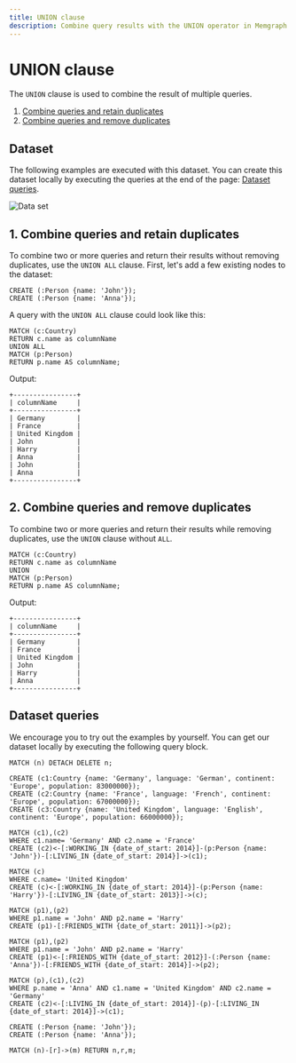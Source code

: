 ```yaml
---
title: UNION clause
description: Combine query results with the UNION operator in Memgraph. Get started on merging data from multiple queries with tutorials and documentation.
---
```


# UNION clause

The `UNION` clause is used to combine the result of multiple queries.

1. [Combine queries and retain duplicates](#1-combine-queries-and-retain-duplicates) <br />
2. [Combine queries and remove duplicates](#2-combine-queries-and-remove-duplicates)

## Dataset

The following examples are executed with this dataset. You can create this dataset
locally by executing the queries at the end of the page: [Dataset queries](#dataset-queries).

![Data set](/pages/querying/clauses/data_set.png)

## 1. Combine queries and retain duplicates

To combine two or more queries and return their results without removing duplicates, use the `UNION ALL` clause.
First, let's add a few existing nodes to the dataset:

```cypher
CREATE (:Person {name: 'John'});
CREATE (:Person {name: 'Anna'});
```

A query with the `UNION ALL` clause could look like this:

```cypher
MATCH (c:Country)
RETURN c.name as columnName
UNION ALL
MATCH (p:Person)
RETURN p.name AS columnName;
```

Output:

```nocopy
+----------------+
| columnName     |
+----------------+
| Germany        |
| France         |
| United Kingdom |
| John           |
| Harry          |
| Anna           |
| John           |
| Anna           |
+----------------+
```

## 2. Combine queries and remove duplicates

To combine two or more queries and return their results while removing duplicates, use the `UNION` clause without `ALL`.

```cypher
MATCH (c:Country)
RETURN c.name as columnName
UNION
MATCH (p:Person)
RETURN p.name AS columnName;
```

Output:

```nocopy
+----------------+
| columnName     |
+----------------+
| Germany        |
| France         |
| United Kingdom |
| John           |
| Harry          |
| Anna           |
+----------------+
```

## Dataset queries

We encourage you to try out the examples by yourself.
You can get our dataset locally by executing the following query block.

```cypher
MATCH (n) DETACH DELETE n;

CREATE (c1:Country {name: 'Germany', language: 'German', continent: 'Europe', population: 83000000});
CREATE (c2:Country {name: 'France', language: 'French', continent: 'Europe', population: 67000000});
CREATE (c3:Country {name: 'United Kingdom', language: 'English', continent: 'Europe', population: 66000000});

MATCH (c1),(c2)
WHERE c1.name= 'Germany' AND c2.name = 'France'
CREATE (c2)<-[:WORKING_IN {date_of_start: 2014}]-(p:Person {name: 'John'})-[:LIVING_IN {date_of_start: 2014}]->(c1);

MATCH (c)
WHERE c.name= 'United Kingdom'
CREATE (c)<-[:WORKING_IN {date_of_start: 2014}]-(p:Person {name: 'Harry'})-[:LIVING_IN {date_of_start: 2013}]->(c);

MATCH (p1),(p2)
WHERE p1.name = 'John' AND p2.name = 'Harry'
CREATE (p1)-[:FRIENDS_WITH {date_of_start: 2011}]->(p2);

MATCH (p1),(p2)
WHERE p1.name = 'John' AND p2.name = 'Harry'
CREATE (p1)<-[:FRIENDS_WITH {date_of_start: 2012}]-(:Person {name: 'Anna'})-[:FRIENDS_WITH {date_of_start: 2014}]->(p2);

MATCH (p),(c1),(c2)
WHERE p.name = 'Anna' AND c1.name = 'United Kingdom' AND c2.name = 'Germany'
CREATE (c2)<-[:LIVING_IN {date_of_start: 2014}]-(p)-[:LIVING_IN {date_of_start: 2014}]->(c1);

CREATE (:Person {name: 'John'});
CREATE (:Person {name: 'Anna'});

MATCH (n)-[r]->(m) RETURN n,r,m;
```
